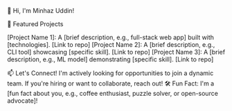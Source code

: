 👋 Hi, I'm Minhaz Uddin!


🌟 Featured Projects

[Project Name 1]: A [brief description, e.g., full-stack web app] built with [technologies]. [Link to repo]
[Project Name 2]: A [brief description, e.g., CLI tool] showcasing [specific skill]. [Link to repo]
[Project Name 3]: A [brief description, e.g., ML model] demonstrating [specific skill]. [Link to repo]

📫 Let's Connect!
I'm actively looking for opportunities to join a dynamic team. If you're hiring or want to collaborate, reach out!
🛠 Fun Fact: I'm a [fun fact about you, e.g., coffee enthusiast, puzzle solver, or open-source advocate]!
